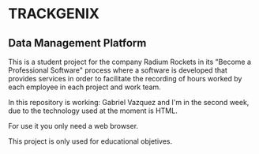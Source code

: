 # TRACKGENIX
## Data Management Platform
This is a student project for the company Radium Rockets in its "Become a Professional Software" process where a software is developed that provides services in order to facilitate the recording of hours worked by each employee in each project and work team.

In this repository is working: Gabriel Vazquez and I'm in the second week, due to the technology used at the moment is HTML.

For use it you only need a web browser.

This project is only used for educational objetives.